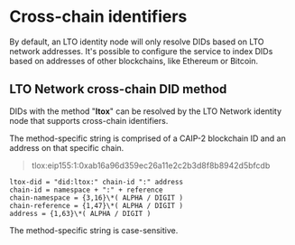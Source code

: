 # Cross-chain identifiers

By default, an LTO identity node will only resolve DIDs based on LTO network addresses. It's possible to configure the service to index DIDs based on addresses of other blockchains, like Ethereum or Bitcoin.

## LTO Network cross-chain DID method

DIDs with the method "**ltox**" can be resolved by the LTO Network identity node that supports cross-chain identifiers.

The method-specific string is comprised of a CAIP-2 blockchain ID and an address on that specific chain.

> tlox:eip155:1:0xab16a96d359ec26a11e2c2b3d8f8b8942d5bfcdb

```text
ltox-did = "did:ltox:" chain-id ":" address
chain-id = namespace + ":" + reference
chain-namespace = {3,16}\*( ALPHA / DIGIT )
chain-reference = {1,47}\*( ALPHA / DIGIT )
address = {1,63}\*( ALPHA / DIGIT )
```

The method-specific string is case-sensitive.


